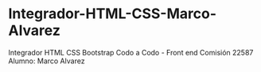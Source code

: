 # Integrador-HTML-CSS-Marco-Alvarez

Integrador HTML CSS Bootstrap
Codo a Codo - Front end Comisión 22587
Alumno: Marco Alvarez
